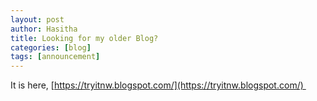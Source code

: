 ```yaml
---
layout: post
author: Hasitha
title: Looking for my older Blog?
categories: [blog]
tags: [announcement] 
---
```


It is here, [https://tryitnw.blogspot.com/](https://tryitnw.blogspot.com/) 
